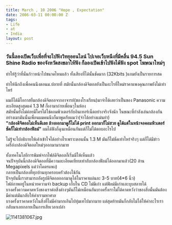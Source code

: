 ```yaml
---
title: March , 10 2006 "Hope , Expectation"
date: 2006-03-11 00:00:00 Z
tags:
- Life
- at
- India
layout: post
---
```


### วันนี้ลองเปิดเว็บเพื่อที่จะไปฟังวิทยุออนไลน์ ไปเจอเว็บหนึงที่มีคลื่น 94.5 Sun Shine Radio ของจังหวัดสงขลาให้ฟัง ก็ลองเปิดเข้าไปฟังได้ฟัง spot โฆษณาใหม่ๆ

ทำให้รู้ว่าที่นั่นก้าวหน้าไปขนาดไหนแล้ว ทั้งเสียงที่ได้นั้นชัดมาก (32Kbits )แถมยังเป็นรายการสด
 
ทำให้นึกถึงเพื่อคนนึงตอนม.ปลายที่ สมัยนั้นกล้องดิจิตอลยังเป็นอะไรที่ใหม่ราคาแพงคุณภาพยังไม่เท่าไหร่<!--more--> 


ผมก็ได้มีโอกาสยืมกล้องดิจิตอลจากอาจารย์(ของโรงเรียน)มาจำได้เลยว่าเป็นของ Panasonic ความละเอียดสูงสุดแค่ 1.3 M ก็เอามาถ่ายเพื่อนๆในห้อง  
สมัยนั้นยังไม่ค่อยมีใครได้ใช่คอมพิวเตอร์กับอินเทอร์เน็ตอย่างจริงจังนัก  ในขณะที่กำลังเล่นกล้องกันอย่างเมามันนั้นเพื่อนผมคนนึงก็มาพูดกับผมว่า(จำได้อย่างแม่นยำ)</div>  
**"กล้องดิจิตอลไม่เห็นดีเลย ล้างออกมาดูก็ไม่ได้ print ออกมาก็ไม่สวย ดูได้แต่ในหน้าจอคอมพิวเตอร์  ชัดก็ไม่เท่ากล้องฟิลม์"** ผมได้ฟังก็ฉุนเหมือนกันแต่ก็ไม่ได้ตอบอะไรไป</div>  
 
ไม่รู้จะไปอธิบายให้เค้าเข้าใจได้อย่างไรเพราะตอนนั้น 1.3 M มันก็ไม่ชัดเท่าไหร่จริงๆ แต่ก็ได้มีข่าวเครือ่งกล้องดิจิตอลใหม่ๆออกมามากมาย 
 
ทั้งเทคโนโลยีการพิมพ์จากไฟล์ดิจิตอลก็เริ่มมีให้เห็นแล้ว  
จนปัจจุบันนี้กล้องดิจิตอลที่มีความละเอียดเทียบเท่ากับกล้องฟิลม์ได้ออกมาแล้ว(20 ล้าน Megapixels แต่ว่าโคตรแพง)   
กลายเป็นกล้องที่ทุกบ้านทุกครอบครัวต้องใช้กัน  
ปัจจุบันนี้เราสามารถอัดรูปดิจิตอลออกมาดูได้ในราคาแผ่นละ 3-5 บาท(4*6 นิ้ว)  
ไฟล์ภาพอยู่ในหน่วยความจำ backup เก็บใน CD ไม่มีเก่า แต่ฟิลม์มีเก่าและบุบสลายได้ </div>  
บางครั้งความคาดหวังของเราต่อสิ่งต่างๆมันก็ไม่เหมือนกันบางครั้งเราไม่ได้คาดหวังว่าของสิ่งนั้นมันต้องมีค่าแต่มันกลับให้ค่าเรามหาศาล  
บางครั้งเราคาดหวังในสิ่งที่ไม่มีค่ามากเกินไปทุ่มเทไปมากมาย แต่สุดท้ายมันก็กลับไม่ได้ให้ค่าอะไรเรากลับมาเลยกลายเป็นการเสียเวลาเปล่า 



![1141381067.jpg]({{site.baseurl}}/_posts/1141381067.jpg)
